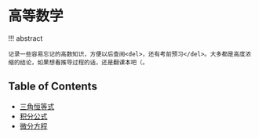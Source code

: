 # 高等数学

!!! abstract

    记录一些容易忘记的高数知识，方便以后查阅<del>，还有考前预习</del>。大多都是高度浓缩的结论，如果想看推导过程的话，还是翻课本吧（。

## Table of Contents

- [三角恒等式](trigonometric-function-identity)
- [积分公式](integral-formula)
- [微分方程](differential-equation)